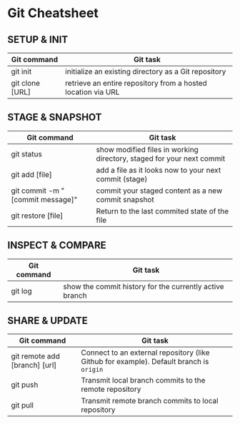 # Git Cheatsheet

## SETUP & INIT

| Git command     | Git task                                                     |
| --------------- | ------------------------------------------------------------ |
| git init        | initialize an existing directory as a Git repository         |
| git clone [URL] | retrieve an entire repository from a hosted location via URL |

## STAGE & SNAPSHOT

| Git command                      | Git task                                                              |
| -------------------------------- | --------------------------------------------------------------------- |
| git status                       | show modified files in working directory, staged for your next commit |
| git add [file]                   | add a file as it looks now to your next commit (stage)                |
| git commit -m "[commit message]" | commit your staged content as a new commit snapshot                   |
| git restore [file]               | Return to the last commited state of the file                         |

## INSPECT & COMPARE

| Git command | Git task                                                |
| ----------- | ------------------------------------------------------- |
| git log     | show the commit history for the currently active branch |

## SHARE & UPDATE

| Git command                   | Git task                                                                                |
| ----------------------------- | --------------------------------------------------------------------------------------- |
| git remote add [branch] [url] | Connect to an external repository (like Github for example). Default branch is `origin` |
| git push                      | Transmit local branch commits to the remote repository                                  |
| git pull                      | Transmit remote branch commits to local repository                                      |
